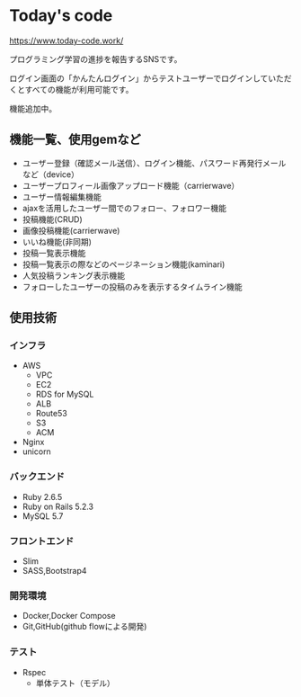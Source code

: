 # Today's code

https://www.today-code.work/

プログラミング学習の進捗を報告するSNSです。

ログイン画面の「かんたんログイン」からテストユーザーでログインしていただくとすべての機能が利用可能です。

機能追加中。

## 機能一覧、使用gemなど

- ユーザー登録（確認メール送信）、ログイン機能、パスワード再発行メールなど（device）
- ユーザープロフィール画像アップロード機能（carrierwave）
- ユーザー情報編集機能
- ajaxを活用したユーザー間でのフォロー、フォロワー機能
- 投稿機能(CRUD)
- 画像投稿機能(carrierwave)
- いいね機能(非同期)
- 投稿一覧表示機能
- 投稿一覧表示の際などのページネーション機能(kaminari)
- 人気投稿ランキング表示機能
- フォローしたユーザーの投稿のみを表示するタイムライン機能

## 使用技術

### インフラ
- AWS
  - VPC
  - EC2
  - RDS for MySQL
  - ALB
  - Route53
  - S3
  - ACM
- Nginx
- unicorn

### バックエンド
- Ruby 2.6.5
- Ruby on Rails 5.2.3
- MySQL 5.7

### フロントエンド
- Slim
- SASS,Bootstrap4

### 開発環境
- Docker,Docker Compose
- Git,GitHub(github flowによる開発)

### テスト
- Rspec
  - 単体テスト（モデル）
